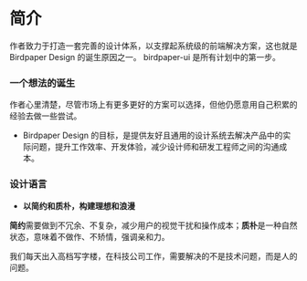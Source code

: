 # 简介

作者致力于打造一套完善的设计体系，以支撑起系统级的前端解决方案，这也就是 Birdpaper Design 的诞生原因之一。 birdpaper-ui 是所有计划中的第一步。

### 一个想法的诞生

作者心里清楚，尽管市场上有更多更好的方案可以选择，但他仍愿意用自己积累的经验去做一些尝试。

- Birdpaper Design 的目标，是提供友好且通用的设计系统去解决产品中的实际问题，提升工作效率、开发体验，减少设计师和研发工程师之间的沟通成本。

### 设计语言

- **以简约和质朴，构建理想和浪漫**

**简约**需要做到不冗余、不复杂，减少用户的视觉干扰和操作成本；**质朴**是一种自然状态，意味着不做作、不矫情，强调亲和力。

我们每天出入高档写字楼，在科技公司工作，需要解决的不是技术问题，而是人的问题。
